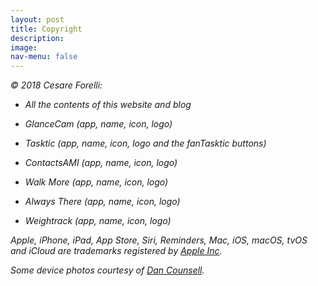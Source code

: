 ```yaml
---
layout: post
title: Copyright
description:
image:
nav-menu: false
---
```

*© 2018 Cesare Forelli:*

-   *All the contents of this website and blog*

-   *GlanceCam (app, name, icon, logo)*

-   *Tasktic (app, name, icon, logo and the fanTasktic buttons)*

-   *ContactsAMI (app, name, icon, logo)*

-   *Walk More (app, name, icon, logo)*

-   *Always There (app, name, icon, logo)*

-   *Weightrack (app, name, icon, logo)*

*Apple, iPhone, iPad, App Store, Siri, Reminders, Mac, iOS, macOS, tvOS and iCloud are trademarks registered by* [*Apple Inc*](http://www.apple.com/)*.*

*Some device photos courtesy of* [*Dan Counsell*](http://dancounsell.com/resources)*.*